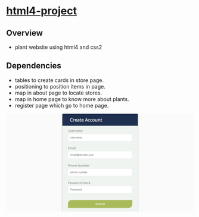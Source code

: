 # [html4-project](https://cocky-galileo-369177.netlify.app/)

## Overview
* plant website using html4 and css2 

## Dependencies
* tables to create cards in store page.
* positioning to position items in page. 
* map in about page to locate stores.
* map in home page to know more about plants.
* register page which go to home page.
<img src="images/register.jpg">
